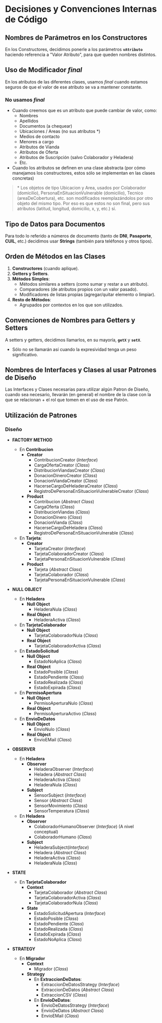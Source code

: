 # Decisiones y Convenciones Internas de Código

## Nombres de Parámetros en los Constructores

En los Constructores, decidimos ponerle a los parámetros **`vAtributo`** haciendo referencia a "Valor Atributo", para que queden nombres distintos.

## Uso de Modificador *final*

En los atributos de las diferentes clases, usamos *final* cuando estamos seguros de que el valor de ese atributo se va a mantener constante.

### No usamos *final*

- Cuando creemos que es un atributo que puede cambiar de valor, como:
  - Nombres
  - Apellidos
  - Documentos (a chequear)
  - Ubicaciones / Areas (no sus atributos \*)
  - Medios de contacto
  - Menores a cargo
  - Atributos de Vianda
  - Atributos de Oferta
  - Atributos de Suscripción (salvo Colaborador y Heladera)
  - Etc.
- Cuando los atributos se definen en una clase abstracta (por cómo manejamos los constructores, estos sólo se implementan en las clases concretas)

> \* Los objetos de tipo Ubicacion y Area, usados por Colaborador (domicilio), PersonaEnSituacionVulnerable (domicilio), Tecnico (areaDeCobertura), etc. son modificados reemplazándolos por otro objeto del mismo tipo. Por eso es que estos no son final, pero sus atributos (latitud, longitud, domicilio, x, y, etc.) sí.

## Tipo de Datos para Documentos

Para todo lo referido a números de documento (tanto de **DNI**, **Pasaporte**, **CUIL**, etc.) decidimos usar **Strings** (también para teléfonos y otros tipos).

## Orden de Métodos en las Clases

1. **Constructores** (cuando aplique).
2. **Getters y Setters**.
3. **Métodos Simples**:
   - Métodos similares a setters (como sumar y restar a un atributo).
   - Comparadores (de atributos propios con un valor pasado).
   - Modificadores de listas propias (agregar/quitar elemento o limpiar).
4. **Resto de Métodos**:
   - Agrupados por contextos en los que son utilizados.

## Convenciones de Nombres para Getters y Setters

A setters y getters, decidimos llamarlos, en su mayoría, **`getX`** y **`setX`**.

- Sólo no se llamarán así cuando la expresividad tenga un peso significativo.

## Nombres de Interfaces y Clases al usar Patrones de Diseño

Las Interfaces y Clases necesarias para utilizar algún Patron de Diseño, cuando sea necesario, llevarán (en general) el nombre de la clase con la que se relacionan + el rol que tomen en el uso de ese Patrón.

## Utilización de Patrones

### Diseño

- **FACTORY METHOD**
  - En **Contribucion**
    - **Creator**
      - ContribucionCreator (*Interface*)
      - CargaOfertaCreator (*Class*)
      - DistribucionViandasCreator (*Class*)
      - DonacionDineroCreator (*Class*)
      - DonacionViandaCreator (*Class*)
      - HacerseCargoDeHeladeraCreator (*Class*)
      - RegistroDePersonaEnSituacionVulnerableCreator (*Class*)
    - **Product**
      - Contribucion (*Abstract Class*)
      - CargaOferta (*Class*)
      - DistribucionViandas (*Class*)
      - DonacionDinero (*Class*)
      - DonacionVianda (*Class*)
      - HacerseCargoDeHeladera (*Class*)
      - RegistroDePersonaEnSituacionVulnerable (*Class*)
  - En **Tarjeta**:
    - **Creator**
      - TarjetaCreator (*Interface*)
      - TarjetaColaboradorCreator (*Class*)
      - TarjetaPersonaEnSituacionVulnerable (*Class*)
    - **Product**
      - Tarjeta (*Abstract Class*)
      - TarjetaColaborador (*Class*)
      - TarjetaPersonaEnSituacionVulnerable (*Class*)

- **NULL OBJECT**
  - En **Heladera**
    - **Null Object**
      - HeladeraNula (*Class*)
    - **Real Object**
      - HeladeraActiva (*Class*)
  - En **TarjetaColaborador**
    - **Null Object**
      - TarjetaColaboradorNula (*Class*)
    - **Real Object**
      - TarjetaColaboradorActiva (*Class*)
  - En **EstadoSolicitud**
    - **Null Object**
      - EstadoNoAplica (*Class*)
    - **Real Object**
      - EstadoPosible (*Class*)
      - EstadoPendiente (*Class*)
      - EstadoRealizada (*Class*)
      - EstadoExpirada (*Class*)
  - En **PermisoApertura**
    - **Null Object**
      - PermisoAperturaNulo (*Class*)
    - **Real Object**
      - PermisoAperturaActivo (*Class*)
  - En **EnvioDeDatos**
    - **Null Object**
      - EnvioNulo (*Class*)
    - **Real Object**
      - EnvioEMail (*Class*)

- **OBSERVER**
  - En **Heladera**
    - **Observer**
      - HeladeraObserver (*Interface*)
      - Heladera (*Abstract Class*)
      - HeladeraActiva (*Class*)
      - HeladeraNula (*Class*)
    - **Subject**
      - SensorSubject (*Interface*)
      - Sensor (*Abstract Class*)
      - SensorMovimiento (*Class*)
      - SensorTemperatura (*Class*)
  - En **Heladera**
    - **Observer**
      - ColaboradorHumanoObserver (*Interface*) (A nivel conceptual)
      - ColaboradorHumano (*Class*)
    - **Subject**
      - HeladeraSubject(*Interface*)
      - Heladera (*Abstract Class*)
      - HeladeraActiva (*Class*)
      - HeladeraNula (*Class*)

- **STATE**
  - En **TarjetaColaborador**
    - **Context**
      - TarjetaColaborador (*Abstract Class*)
      - TarjetaColaboradorActiva (*Class*)
      - TarjetaColaboradorNula (*Class*)
    - **State**
      - EstadoSolicitudApertura (*Interface*)
      - EstadoPosible (*Class*)
      - EstadoPendiente (*Class*)
      - EstadoRealizada (*Class*)
      - EstadoExpirada (*Class*)
      - EstadoNoAplica (*Class*)

- **STRATEGY**
  - En **Migrador**
    - **Context**
      - Migrador (*Class*)
    - **Strategy**
      - En **ExtraccionDeDatos**:
        - ExtraccionDeDatosStrategy (*Interface*)
        - ExtraccionDeDatos (*Abstract Class*)
        - ExtraccionCSV (*Class*)
      - En **EnvioDeDatos**:
        - EnvioDeDatosStrategy (*Interface*)
        - EnvioDeDatos (*Abstract Class*)
        - EnvioEMail (*Class*)

